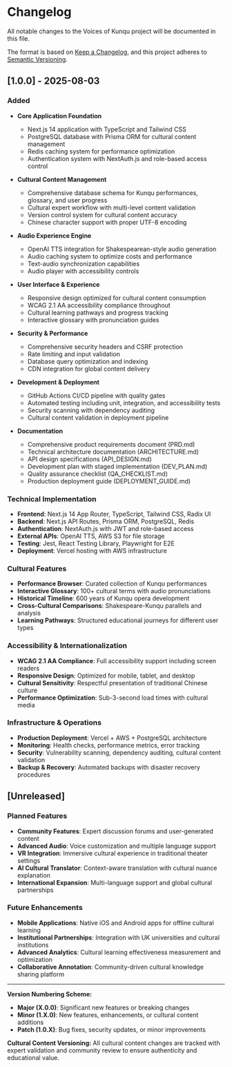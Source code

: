 # Changelog

All notable changes to the Voices of Kunqu project will be documented in this file.

The format is based on [Keep a Changelog](https://keepachangelog.com/en/1.0.0/),
and this project adheres to [Semantic Versioning](https://semver.org/spec/v2.0.0.html).

## [1.0.0] - 2025-08-03

### Added
- **Core Application Foundation**
  - Next.js 14 application with TypeScript and Tailwind CSS
  - PostgreSQL database with Prisma ORM for cultural content management
  - Redis caching system for performance optimization
  - Authentication system with NextAuth.js and role-based access control

- **Cultural Content Management**
  - Comprehensive database schema for Kunqu performances, glossary, and user progress
  - Cultural expert workflow with multi-level content validation
  - Version control system for cultural content accuracy
  - Chinese character support with proper UTF-8 encoding

- **Audio Experience Engine**
  - OpenAI TTS integration for Shakespearean-style audio generation
  - Audio caching system to optimize costs and performance
  - Text-audio synchronization capabilities
  - Audio player with accessibility controls

- **User Interface & Experience**
  - Responsive design optimized for cultural content consumption
  - WCAG 2.1 AA accessibility compliance throughout
  - Cultural learning pathways and progress tracking
  - Interactive glossary with pronunciation guides

- **Security & Performance**
  - Comprehensive security headers and CSRF protection
  - Rate limiting and input validation
  - Database query optimization and indexing
  - CDN integration for global content delivery

- **Development & Deployment**
  - GitHub Actions CI/CD pipeline with quality gates
  - Automated testing including unit, integration, and accessibility tests
  - Security scanning with dependency auditing
  - Cultural content validation in deployment pipeline

- **Documentation**
  - Comprehensive product requirements document (PRD.md)
  - Technical architecture documentation (ARCHITECTURE.md)
  - API design specifications (API_DESIGN.md)
  - Development plan with staged implementation (DEV_PLAN.md)
  - Quality assurance checklist (QA_CHECKLIST.md)
  - Production deployment guide (DEPLOYMENT_GUIDE.md)

### Technical Implementation
- **Frontend**: Next.js 14 App Router, TypeScript, Tailwind CSS, Radix UI
- **Backend**: Next.js API Routes, Prisma ORM, PostgreSQL, Redis
- **Authentication**: NextAuth.js with JWT and role-based access
- **External APIs**: OpenAI TTS, AWS S3 for file storage
- **Testing**: Jest, React Testing Library, Playwright for E2E
- **Deployment**: Vercel hosting with AWS infrastructure

### Cultural Features
- **Performance Browser**: Curated collection of Kunqu performances
- **Interactive Glossary**: 100+ cultural terms with audio pronunciations
- **Historical Timeline**: 600 years of Kunqu opera development
- **Cross-Cultural Comparisons**: Shakespeare-Kunqu parallels and analysis
- **Learning Pathways**: Structured educational journeys for different user types

### Accessibility & Internationalization
- **WCAG 2.1 AA Compliance**: Full accessibility support including screen readers
- **Responsive Design**: Optimized for mobile, tablet, and desktop
- **Cultural Sensitivity**: Respectful presentation of traditional Chinese culture
- **Performance Optimization**: Sub-3-second load times with cultural media

### Infrastructure & Operations
- **Production Deployment**: Vercel + AWS + PostgreSQL architecture
- **Monitoring**: Health checks, performance metrics, error tracking
- **Security**: Vulnerability scanning, dependency auditing, cultural content validation
- **Backup & Recovery**: Automated backups with disaster recovery procedures

## [Unreleased]

### Planned Features
- **Community Features**: Expert discussion forums and user-generated content
- **Advanced Audio**: Voice customization and multiple language support
- **VR Integration**: Immersive cultural experience in traditional theater settings
- **AI Cultural Translator**: Context-aware translation with cultural nuance explanation
- **International Expansion**: Multi-language support and global cultural partnerships

### Future Enhancements
- **Mobile Applications**: Native iOS and Android apps for offline cultural learning
- **Institutional Partnerships**: Integration with UK universities and cultural institutions
- **Advanced Analytics**: Cultural learning effectiveness measurement and optimization
- **Collaborative Annotation**: Community-driven cultural knowledge sharing platform

---

**Version Numbering Scheme:**
- **Major (X.0.0)**: Significant new features or breaking changes
- **Minor (1.X.0)**: New features, enhancements, or cultural content additions  
- **Patch (1.0.X)**: Bug fixes, security updates, or minor improvements

**Cultural Content Versioning:**
All cultural content changes are tracked with expert validation and community review to ensure authenticity and educational value.